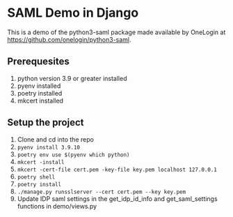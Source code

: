 # SAML Demo in Django
This is a demo of the python3-saml package made available by OneLogin at https://github.com/onelogin/python3-saml. 

## Prerequesites
1. python version 3.9 or greater installed
1. pyenv installed
1. poetry installed
1. mkcert installed

## Setup the project
1. Clone and cd into the repo
1. `pyenv install 3.9.10`
1. `poetry env use $(pyenv which python)`
1. `mkcert -install`
1. `mkcert -cert-file cert.pem -key-file key.pem localhost 127.0.0.1`
1. `poetry shell`
1. `poetry install`
1. `./manage.py runsslserver --cert cert.pem --key key.pem`
1. Update IDP saml settings in the get_idp_id_info and get_saml_settings functions in demo/views.py

